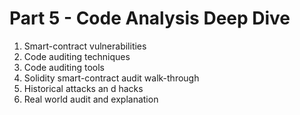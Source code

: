 # Part 5 - Code Analysis Deep Dive

1. Smart-contract vulnerabilities
2. Code auditing techniques
3. Code auditing tools
4. Solidity smart-contract audit walk-through
5. Historical attacks an d hacks
6. Real world audit and explanation